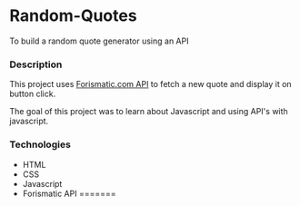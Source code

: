 # Random-Quotes
To build a random quote generator using an API

### Description
This project uses [Forismatic.com API](https://forismatic.com/en/api/) to fetch a new quote and display it on button click.

The goal of this project was to learn about Javascript and using API's with javascript.

### Technologies
* HTML
* CSS
* Javascript
* Forismatic API
=======
